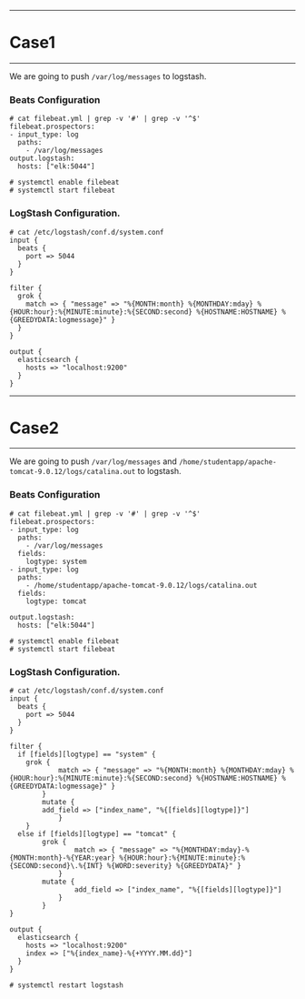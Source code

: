 ---------------------------------------------------------------------------------------------------------------------
# Case1
---------------------------------------------------------------------------------------------------------------------

We are going to push `/var/log/messages` to logstash.

### Beats Configuration

```
# cat filebeat.yml | grep -v '#' | grep -v '^$'
filebeat.prospectors:
- input_type: log
  paths:
    - /var/log/messages
output.logstash:
  hosts: ["elk:5044"]

# systemctl enable filebeat
# systemctl start filebeat
```

### LogStash Configuration.

```
# cat /etc/logstash/conf.d/system.conf
input {
  beats {
    port => 5044
  }
}

filter {
  grok {
    match => { "message" => "%{MONTH:month} %{MONTHDAY:mday} %{HOUR:hour}:%{MINUTE:minute}:%{SECOND:second} %{HOSTNAME:HOSTNAME} %{GREEDYDATA:logmessage}" }
  }
}

output {
  elasticsearch {
    hosts => "localhost:9200"
  }
}

```


---------------------------------------------------------------------------------------------------------------------
# Case2
---------------------------------------------------------------------------------------------------------------------

We are going to push `/var/log/messages` and `/home/studentapp/apache-tomcat-9.0.12/logs/catalina.out` to logstash.

### Beats Configuration

```
# cat filebeat.yml | grep -v '#' | grep -v '^$'
filebeat.prospectors:
- input_type: log
  paths:
    - /var/log/messages
  fields:
    logtype: system
- input_type: log
  paths:
    - /home/studentapp/apache-tomcat-9.0.12/logs/catalina.out 
  fields:
    logtype: tomcat
  
output.logstash:
  hosts: ["elk:5044"]

# systemctl enable filebeat
# systemctl start filebeat
```

### LogStash Configuration.

```
# cat /etc/logstash/conf.d/system.conf
input {
  beats {
    port => 5044
  }
}

filter {
  if [fields][logtype] == "system" {
  	grok {
    		match => { "message" => "%{MONTH:month} %{MONTHDAY:mday} %{HOUR:hour}:%{MINUTE:minute}:%{SECOND:second} %{HOSTNAME:HOSTNAME} %{GREEDYDATA:logmessage}" }
  	    }
        mutate {
		add_field => ["index_name", "%{[fields][logtype]}"]
            }
	}	
  else if [fields][logtype] == "tomcat" {
        grok {
                match => { "message" => "%{MONTHDAY:mday}-%{MONTH:month}-%{YEAR:year} %{HOUR:hour}:%{MINUTE:minute}:%{SECOND:second}\.%{INT} %{WORD:severity} %{GREEDYDATA}" }
            }   
        mutate {
                add_field => ["index_name", "%{[fields][logtype]}"]
            }
        }
}

output {
  elasticsearch {
    hosts => "localhost:9200"
    index => ["%{index_name}-%{+YYYY.MM.dd}"]
  }
}

# systemctl restart logstash
```
